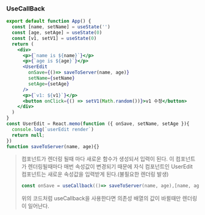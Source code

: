 ### UseCallBack

```jsx
export default function App() {
  const [name, setName] = useState('')
  const [age, setAge] = useState(0)
  const [v1, setV1] = useState(0)
  return (
    <div>
      <p>{`name is ${name}`}</p>
      <p>{`age is ${age}`}</p>
      <UserEdit
        onSave={()=> saveToServer(name, age)}
        setName={setName}
        setAge={setAge}
      />
      <p>{`v1: ${v1}`}</p>
      <button onClick={() => setV1(Math.random())}>v1 수정</button>
    </div>
  )
}
const UserEdit = React.memo(function ({ onSave, setName, setAge }){
  console.log(`userEdit render`)
  return null;
})
function saveToServer(name, age){}
```

> 컴포넌트가 렌더링 될때 마다 새로운 함수가 생성되서 입력이 된다. 이 컴포넌트가 렌더링될때마다 매번 속성값이 변경되기 때문에 자식 컴포넌트인 UserEdit 컴포넌트는 새로운 속성값을 입력받게 된다.(불필요한 렌더링 발생)
>
> ```jsx
> const onSave = useCallback(()=> saveToServer(name, age),[name, age])
> ```
>
> 위의 코드처럼 useCallback을 사용한다면 의존성 배열의 값이 바뀔때만 렌더링이 일어난다.